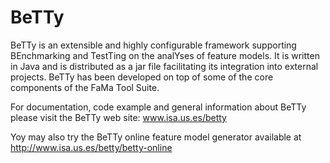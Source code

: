 BeTTy
=====
 BeTTy is an extensible and highly configurable framework supporting BEnchmarking and TestTing on the analYses of feature models. It is written in Java and is distributed as a jar file facilitating its integration into external projects. BeTTy has been developed on top of some of the core components of the FaMa Tool Suite. 
 
 For documentation, code example and general information about BeTTy please visit the BeTTy web site: www.isa.us.es/betty

Yoy may also try the BeTTy online feature model generator available at http://www.isa.us.es/betty/betty-online
